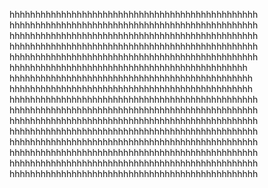 hhhhhhhhhhhhhhhhhhhhhhhhhhhhhhhhhhhhhhhhhhhhhhhh
hhhhhhhhhhhhhhhhhhhhhhhhhhhhhhhhhhhhhhhhhhhhhhhh
hhhhhhhhhhhhhhhhhhhhhhhhhhhhhhhhhhhhhhhhhhhhhhhh
hhhhhhhhhhhhhhhhhhhhhhhhhhhhhhhhhhhhhhhhhhhhhhhh
hhhhhhhhhhhhhhhhhhhhhhhhhhhhhhhhhhhhhhhhhhhhhhhh
hhhhhhhhhhhhhhhhhhhhhhhhhhhhhhhhhhhhhhhhhhhhhh
hhhhhhhhhhhhhhhhhhhhhhhhhhhhhhhhhhhhhhhhhhhhhhh
hhhhhhhhhhhhhhhhhhhhhhhhhhhhhhhhhhhhhhhhhhhhhhh
hhhhhhhhhhhhhhhhhhhhhhhhhhhhhhhhhhhhhhhhhhhhhhhh
hhhhhhhhhhhhhhhhhhhhhhhhhhhhhhhhhhhhhhhhhhhhhhhh
hhhhhhhhhhhhhhhhhhhhhhhhhhhhhhhhhhhhhhhhhhhhhhhh
hhhhhhhhhhhhhhhhhhhhhhhhhhhhhhhhhhhhhhhhhhhhhhhh
hhhhhhhhhhhhhhhhhhhhhhhhhhhhhhhhhhhhhhhhhhhhhhhh
hhhhhhhhhhhhhhhhhhhhhhhhhhhhhhhhhhhhhhhhhhhhhhhh
hhhhhhhhhhhhhhhhhhhhhhhhhhhhhhhhhhhhhhhhhhhhhhhh
hhhhhhhhhhhhhhhhhhhhhhhhhhhhhhhhhhhhhhhhhhhhhhhh
